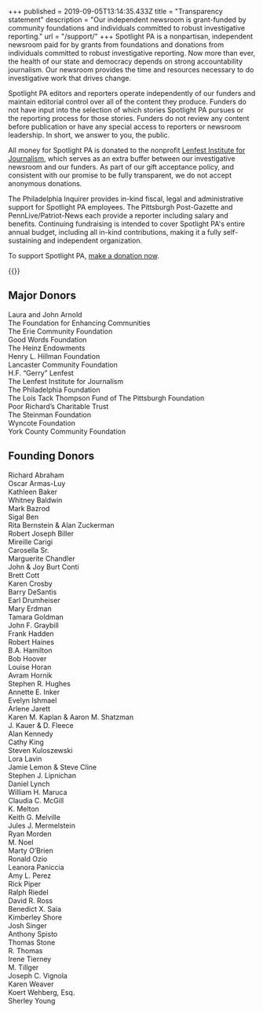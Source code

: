 +++
published = 2019-09-05T13:14:35.433Z
title = "Transparency statement"
description = "Our independent newsroom is grant-funded by community foundations and individuals committed to robust investigative reporting."
url = "/support/"
+++
Spotlight PA is a nonpartisan, independent newsroom paid for by grants from foundations and donations from individuals committed to robust investigative reporting. Now more than ever, the health of our state and democracy depends on strong accountability journalism. Our newsroom provides the time and resources necessary to do investigative work that drives change.

Spotlight PA editors and reporters operate independently of our funders and maintain editorial control over all of the content they produce. Funders do not have input into the selection of which stories Spotlight PA pursues or the reporting process for those stories. Funders do not review any content before publication or have any special access to reporters or newsroom leadership. In short, we answer to you, the public.

All money for Spotlight PA is donated to the nonprofit [Lenfest Institute for Journalism](https://www.lenfestinstitute.org), which serves as an extra buffer between our investigative newsroom and our funders. As part of our gift acceptance policy, and consistent with our promise to be fully transparent, we do not accept anonymous donations.

The Philadelphia Inquirer provides in-kind fiscal, legal and administrative support for Spotlight PA employees. The Pittsburgh Post-Gazette and PennLive/Patriot-News each provide a reporter including salary and benefits. Continuing fundraising is intended to cover Spotlight PA's entire annual budget, including all in-kind contributions, making it a fully self-sustaining and independent organization.

To support Spotlight PA, [make a donation now](https://www.spotlightpa.org/donate).

{{<supporters-logos>}}

## Major Donors

Laura and John Arnold <br />
The Foundation for Enhancing Communities <br />
The Erie Community Foundation <br />
Good Words Foundation <br />
The Heinz Endowments <br />
Henry L. Hillman Foundation <br />
Lancaster Community Foundation <br />
H.F. “Gerry” Lenfest <br />
The Lenfest Institute for Journalism <br />
The Philadelphia Foundation <br />
The Lois Tack Thompson Fund of The Pittsburgh Foundation <br />
Poor Richard’s Charitable Trust <br />
The Steinman Foundation <br />
Wyncote Foundation <br />
York County Community Foundation <br />

## Founding Donors

Richard Abraham <br />
Oscar Armas-Luy <br />
Kathleen Baker <br />
Whitney Baldwin <br />
Mark Bazrod <br />
Sigal Ben <br />
Rita Bernstein & Alan Zuckerman <br />
Robert Joseph Biller <br />
Mireille Carigi <br />
Carosella Sr. <br />
Marguerite Chandler <br />
John & Joy Burt Conti <br />
Brett Cott <br />
Karen Crosby <br />
Barry DeSantis <br />
Earl Drumheiser <br />
Mary Erdman <br />
Tamara Goldman <br />
John F. Graybill <br />
Frank Hadden <br />
Robert Haines <br />
B.A. Hamilton <br />
Bob Hoover <br />
Louise Horan <br />
Avram Hornik <br />
Stephen R. Hughes <br />
Annette E. Inker <br />
Evelyn Ishmael <br />
Arlene Jarett <br />
Karen M. Kaplan & Aaron M. Shatzman <br />
J. Kauer & D. Fleece <br />
Alan Kennedy <br />
Cathy King <br />
Steven Kuloszewski <br />
Lora Lavin <br />
Jamie Lemon & Steve Cline <br />
Stephen J. Lipnichan <br />
Daniel Lynch <br />
William H. Maruca <br />
Claudia C. McGill <br />
K. Melton <br />
Keith G. Melville <br />
Jules J. Mermelstein <br />
Ryan Morden <br />
M. Noel <br />
Marty O’Brien <br />
Ronald Ozio <br />
Leanora Paniccia <br />
Amy L. Perez <br />
Rick Piper <br />
Ralph Riedel <br />
David R. Ross <br />
Benedict X. Saia <br />
Kimberley Shore <br />
Josh Singer <br />
Anthony Spisto <br />
Thomas Stone <br />
R. Thomas <br />
Irene Tierney <br />
M. Tillger <br />
Joseph C. Vignola <br />
Karen Weaver <br />
Koert Wehberg, Esq. <br />
Sherley Young <br />
